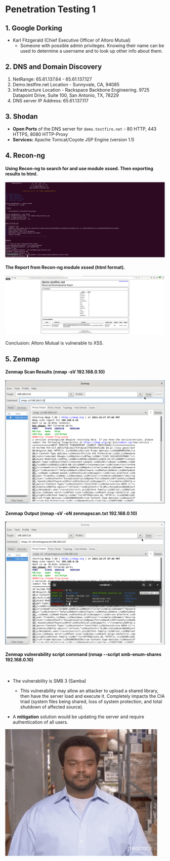 # Penetration Testing 1

## 1. Google Dorking

- Karl Fitzgerald (Chief Executive Officer of Altoro Mutual)
   - Someone with possible admin privileges. Knowing their name can be used to determine a username and to look up other info about them.

## 2. DNS and Domain Discovery

1. NetRange: 65.61.137.64 - 65.61.137.127
2. Demo.testfire.net Location - Sunnyvale, CA, 94085
3. Infrastructure Location - Rackspace Backbone Engineering. 9725 Datapoint Drive, Suite 100, San Antonio, TX, 78229
4. DNS server IP Address: 65.61.137.117

## 3. Shodan

- **Open Ports** of the DNS server for `demo.testfire.net` - 80 HTTP, 443 HTTPS, 8080 HTTP-Proxy 
- **Services:** Apache Tomcat/Coyote JSP Engine (version 1.1)

## 4. Recon-ng

#### Using Recon-ng to search for and use module xssed. Then exporting results to html.
![recon](https://github.com/dsteves28/CyberSecurity-Bootcamp/blob/main/16.%20Penetration%20Testing/recon.PNG)

#### The Report from Recon-ng module xssed (html format).
![reconreport](https://github.com/dsteves28/CyberSecurity-Bootcamp/blob/main/16.%20Penetration%20Testing/reconreport.PNG)

Conclusion: Altoro Mutual is vulnerable to XSS.

## 5. Zenmap

#### Zenmap Scan Results (nmap -sV 192.168.0.10)
![zen1](https://github.com/dsteves28/CyberSecurity-Bootcamp/blob/main/16.%20Penetration%20Testing/zen1.PNG)

#### Zenmap Output (nmap -sV -oN zenmapscan.txt 192.168.0.10)
![zen2](https://github.com/dsteves28/CyberSecurity-Bootcamp/blob/main/16.%20Penetration%20Testing/zen2.PNG)

#### Zenmap vulnerability script command (nmap --script smb-enum-shares 192.168.0.10)
![]()

- The vulnerability is SMB 3 (Samba)
  - This vulnerability may allow an attacker to upload a shared library, then have the server load and execute it. Completely impacts the CIA triad (system files being shared, loss of system protection, and total shutdown of affected source).

- A **mitigation** solution would be updating the server and require authentication of all users.

 

 
![yay](https://github.com/dsteves28/CyberSecurity-Bootcamp/blob/main/16.%20Penetration%20Testing/giphy.gif)